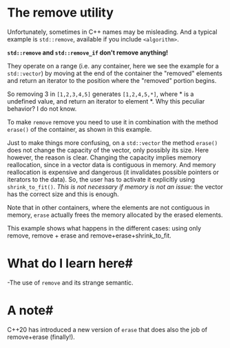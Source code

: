 # The remove utility #

Unfortunately, sometimes in C++ names may be misleading. And a typical example is `std::remove`, available if you include `<algorithm>`.

**`std::remove` and `std::remove_if` don't remove anything!** 

They operate on a range (i.e. any container, here we see the example for a
`std::vector`) by moving at the end of the container the "removed"
elements and return an iterator to the position where the "removed"
portion begins.

So removing 3 in `[1,2,3,4,5]` generates `[1,2,4,5,*]`, where * is a undefined value, and return an iterator to element *. 
Why this peculiar behavior? I do not know.

To make `remove` remove you need to use it in combination with the method
`erase()` of the container, as shown in this example.

Just to make things more confusing, on a `std::vector` the method
`erase()` does not change the capacity of the vector, only possibly
its size. Here however, the reason is clear. Changing the capacity
implies memory reallocation, since in a vector data is contiguous in
memory. And memory reallocation is expensive and dangerous (it
invalidates possible pointers or iterators to the data). So, the user
has to activate it explicitly using `shrink_to_fit()`. *This is not necessary if memory is not an issue:* 
the vector has the correct size and this is enough.

Note that in other containers, where the elements are not contiguous
in memory, `erase` actually frees the memory allocated by the erased
elements.

This example shows what happens in the different cases: using only remove, remove + erase and remove+erase+shrink_to_fit.

# What do I learn here#
 -The use of `remove` and its strange semantic.
 
# A note#
C++20 has introduced a new version of `erase` that does also the job of remove+erase (finally!).
